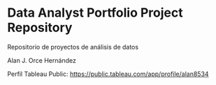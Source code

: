 # Data Analyst Portfolio Project Repository
Repositorio de proyectos de análisis de datos

Alan J. Orce Hernández


Perfil Tableau Public:
https://public.tableau.com/app/profile/alan8534
